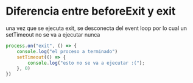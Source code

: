 # Diferencia entre beforeExit y exit

una vez que se ejecuta exit, se desconecta del event loop por lo cual un setTimeout no se va a ejecutar nunca

``` javascript
process.on("exit", () => {
    console.log("el proceso a terminado")
    setTimeout(() => {
        console.log("esto no se va a ejecutar :(");
    }, 0)
})

```